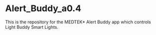 # Alert_Buddy_a0.4
This is the repository for the MEDTEK* Alert Buddy app which controls Light Buddy Smart Lights.
